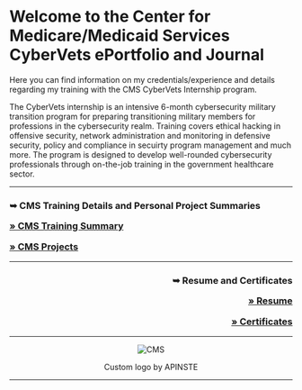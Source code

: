 <h1>Welcome to the Center for Medicare/Medicaid Services CyberVets ePortfolio and Journal</h1>

Here you can find information on my credentials/experience and details regarding my training with the CMS CyberVets Internship program. 

The CyberVets internship is an intensive 6-month cybersecurity military transition program for preparing transitioning military members for professions in the cybersecurity realm.  Training covers ethical hacking in offensive security, network administration and monitoring in defensive security, policy and compliance in secuirty program management and much more. The program is designed to develop well-rounded cybersecurity professionals through on-the-job training in the government healthcare sector.  

***       
<h3> 
        <p align="left">&#10149;  CMS Training Details and Personal Project Summaries</p>   
        <p align="left"><a " href="https://github.com/users/carmanm/projects/5/views/4">&#187; CMS Training Summary</a></p> 
        <p align="left"><a " href="https://github.com/users/carmanm/projects/8/views/1?layout=board">&#187; CMS Projects</a></p> 
</h3>

***
<h3> 
        <p align="right">&#10149;  Resume and Certificates</p>   
        <p align="right"><a " href="https://github.com/users/carmanm/projects/5/views/4">&#187; Resume</a></p> 
        <p align="right"><a " href="https://github.com/users/carmanm/projects/8/views/1?layout=board">&#187; Certificates</a></p> 
</h3>

***
<div align="center">

<img src="https://user-images.githubusercontent.com/18491622/153533479-f7b4bd33-2c3d-4cf2-adbc-8d26c6b031f6.png" alt="CMS">

<p text-align="center">Custom logo by APINSTE</p>
</div>

***

    

